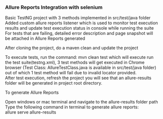 <h3> Allure Reports Integration with selenium </h3>

<p> Basic TestNG project with 3 methods implemented in src/test/java folder <br>
Added custom allure reports listener which is used to monitor test execution results and update test execution status in console while running the suite <br>
For tests that are failing, detailed error description and page snapshot will be attached in Allure Reports generated
</p>

<p> After cloning the project, do a maven clean and update the project <br>
 
To execute tests, run the command: mvn clean test which will execute run the test suite(testng.xml), 3 test methods will get executed in Chrome browser (Test Class:  AllureTestClass.java is available in src/test/java folder) out of which 1 test method will fail due to invalid locator provided.  <br>
After test execution, refresh the project you will see that an allure-results folder will be generated in project root directory. <br>
  
 <p> To generate Allure Reports </p>
 Open windows or mac terminal and navigate to the allure-results folder path <br>
 Type the following command in terminal to generate allure reports: <br>
 allure serve allure-results
 
